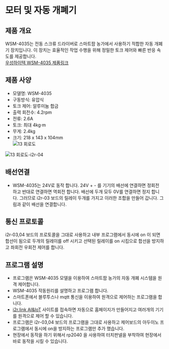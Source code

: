 # 모터 및 자동 개폐기
## 제품 개요   
WSM-4035는 전동 스크류 드라이버로 스마트팜 농가에서 사용하기 적합한 자동 개폐기 장치입니다. 이 장치는 효율적인 작업 수행을 위해 정밀한 토크 제어와 빠른 반응 속도를 제공합니다.   
[우성하이텍 WSM-4035 제품링크](http://www.wsh.co.kr/ventcontrol2.html)  

## 제품 사양
- 모델명: WSM-4035  
- 구동방식: 유압식  
- 토크 제어: 알루미늄 합금  
- 출력 회전수: 4.2rpm  
- 전류: 2.6A  
- 토크: 최대 4kg·m  
- 무게: 2.4kg  
- 크기: 218 x 143 x 104mm   
![13 회로도](https://github.com/kdi6033/IoT/assets/37902752/23d57982-7c7e-4109-8350-dbc4409fbb20)

![13 회로도-i2r-04](https://github.com/user-attachments/assets/fcd6b202-b735-4339-99d3-9d58d5c9fae1)


## 배선연결  
- WSM-4035는 24V로 동작 합니다. 24V + - 를 기기의 배선에 연결하면 정회전 하고 반대로 연결하면 역회전 합니다. 배선에 두개 모두 0V를 연결하면 정지 합니다. 그러므로 i2r-03 보드의 릴레이 두개를 가지고 이러한 조합을 만들어 갑니다. 그림과 같이 배선을 연결합니다.

## 통신 프로토콜
i2r-03,04 보드의 프로토콜을 그대로 사용하고 내부 프로그램에서 동시에 on 이 되면 합선이 됨으로 두개의 릴레이를 off 시키고 선택된 릴레이를 on 시킴으로 합선을 방지하고 좌회전 우회전 제어를 합니다.

## 프로그램 설명
- 프로그램은 WSM-4035 모델을 이용하여 스마트팜 농가의 자동 개폐 시스템을 원격 제어합니다.
- WSM-4035 작동원리를 설명하고 프로그램 합니다.  
- 스마트폰에서 블루투스나 mqtt 통신을 이용하여 원격으로 제어하는 프로그램을 합니다.  
- [i2r.link AI&IoT](https://i2r.link) 사이트를 접속하면 자동으로 홈페이지가 만들어지고 여러개의 기기를 원격으로 제어 할 수 있습니다.
- 프로그램은 i2r-03,04 보드의 프로그램을 그대로 사용하고 제어보드의 아두이노 프로그램에서 동시에 on을 방지하는 프로그램만 추가 했습니다.
- 현장에서 동작을 하기 위해서 rp2040 을 사용하여 터치판넬을 부착하여 현장에서 바로 동작을 시킬 수 있습니다.

